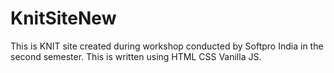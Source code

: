 # KnitSiteNew
This is KNIT site created during workshop conducted by Softpro India in the second semester.
This is written using HTML CSS  Vanilla JS.
 
